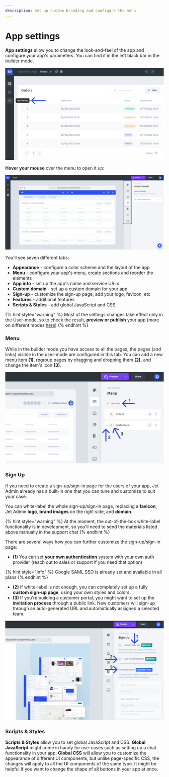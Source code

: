 ```yaml
---
description: Set up custom branding and configure the menu
---
```


# App settings

**App settings** allow you to change the look-and-feel of the app and configure your app's parameters. You can find it in the left black bar in the builder mode.

![](../../../../.gitbook/assets/dhtrcfy.png)

**Hover your mouse** over the menu to open it up:

![](../../../../.gitbook/assets/xtfmcngy.png)

You'll see seven different tabs:

* **Appearance** - configure a color scheme and the layout of the app
* **Menu** - configure your app's menu, create sections and reorder the elements
* **App info** - set up the app's name and service URLs
* **Custom domain** - set up a custom domain for your app
* **Sign-up** - customize the sign-up page, add your logo, favicon, etc
* **Features** - additional features
* **Scripts & Styles** - add global JavaScript and CSS

{% hint style="warning" %}
Most of the settings changes take effect only in the User-mode, so to check the result, **preview or publish** your app (more on different modes [here](../../../preview-and-publish/))
{% endhint %}

### **Menu**

While in the builder mode you have access to all the pages, the pages (and links) visible in the user-mode are configured in this tab. You can add a new menu item **(1)**, regroup pages by dragging and dropping them **(2),** and change the item's icon **(3)**.&#x20;

![](../../../../.gitbook/assets/cygvu.png)

### Sign Up

If you need to create a sign-up/sign-in page for the users of your app, Jet Admin already has a built-in one that you can tune and customize to suit your case.

You can white-label the whole sign-up/sign-in page, replacing a **favicon**, Jet Admin **logo**, **brand images** on the right side, and **domain**.

{% hint style="warning" %}
At the moment, the out-of-the-box white-label functionality is in development, so you'll need to send the materials listed above manually in the support chat
{% endhint %}

There are several ways how you can further customize the sign-up/sign-in page:

* **(1)** You can set **your own authentication** system with your own auth provider (reach out to sales or support if you need that option)

{% hint style="info" %}
Google SAML SSO is already set and available in all plans
{% endhint %}

* **(2)** If white-label is not enough, you can completely set up a fully **custom sign-up page**, using your own styles and colors.
* **(3)** If you're building a customer portal, you might want to set up the **invitation process** through a public link. New customers will sign-up through an auto-generated URL and automatically assigned a selected team.

![](../../../../.gitbook/assets/cfkmvyj.png)

### Scripts & Styles

**Scripts & Styles** allow you to set global JavaScript and CSS. **Global JavaScript** might come in handy for use-cases such as setting up a chat functionality in your app. **Global CSS** will allow you to customize the appearance of different UI components, but unlike page-specific CSS, the changes will apply to all the UI components of the same type. It might be helpful if you want to change the shape of all buttons in your app at once.
